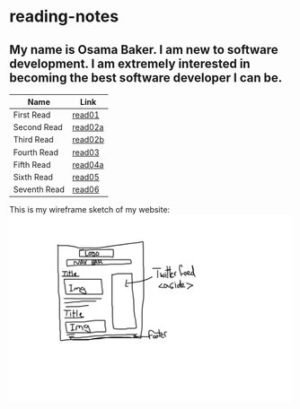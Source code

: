# reading-notes

## My name is Osama Baker. I am new to software development. I am extremely interested in becoming the best software developer I can be.



   Name      |  Link
------------ | -------------
First Read   | [read01](./Reads/read01.md)
Second Read  | [read02a](./Reads/read02a.md)
Third Read   | [read02b](./Reads/read02b.md)
Fourth Read  | [read03](./Reads/read03.md)
Fifth Read  | [read04a](./Reads/read04a.md)
Sixth Read  | [read05](Reads/read05.md)
Seventh Read  | [read06](Reads/read06.md)

This is my wireframe sketch of my website:
![Wireframe](TechSavvyWebsiteWireframe.png)